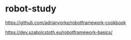 # robot-study

https://github.com/adrianyorke/robotframework-cookbook


https://dev.szabolcstoth.eu/robotframework-basics/
